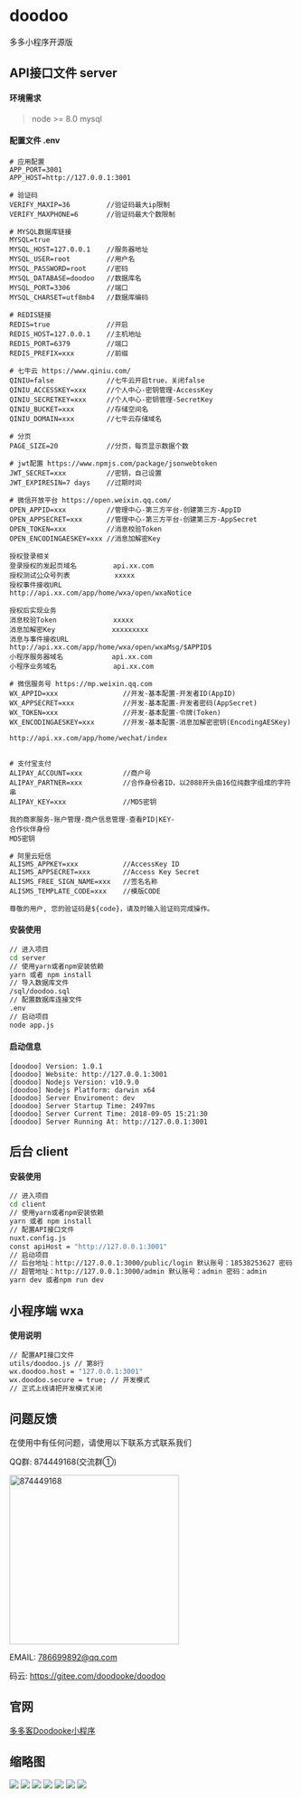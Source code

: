 # doodoo

多多小程序开源版



## API接口文件 server

#### 环境需求
> node >= 8.0
> mysql

#### 配置文件 .env
```
# 应用配置
APP_PORT=3001
APP_HOST=http://127.0.0.1:3001

# 验证码
VERIFY_MAXIP=36 		//验证码最大ip限制
VERIFY_MAXPHONE=6 		//验证码最大个数限制

# MYSQL数据库链接
MYSQL=true				
MYSQL_HOST=127.0.0.1 	//服务器地址
MYSQL_USER=root 		//用户名
MYSQL_PASSWORD=root 	//密码
MYSQL_DATABASE=doodoo 	//数据库名
MYSQL_PORT=3306 		//端口
MYSQL_CHARSET=utf8mb4 	//数据库编码

# REDIS链接
REDIS=true				//开启
REDIS_HOST=127.0.0.1 	//主机地址
REDIS_PORT=6379 		//端口
REDIS_PREFIX=xxx 		//前缀

# 七牛云 https://www.qiniu.com/
QINIU=false				//七牛云开启true，关闭false
QINIU_ACCESSKEY=xxx 	//个人中心-密钥管理-AccessKey
QINIU_SECRETKEY=xxx		//个人中心-密钥管理-SecretKey
QINIU_BUCKET=xxx		//存储空间名
QINIU_DOMAIN=xxx		//七牛云存储域名

# 分页
PAGE_SIZE=20			//分页，每页显示数据个数

# jwt配置 https://www.npmjs.com/package/jsonwebtoken
JWT_SECRET=xxx 			//密钥，自己设置
JWT_EXPIRESIN=7 days	//过期时间

# 微信开放平台 https://open.weixin.qq.com/
OPEN_APPID=xxx 			//管理中心-第三方平台-创建第三方-AppID
OPEN_APPSECRET=xxx		//管理中心-第三方平台-创建第三方-AppSecret
OPEN_TOKEN=xxx			//消息校验Token
OPEN_ENCODINGAESKEY=xxx //消息加解密Key

授权登录相关
登录授权的发起页域名		   api.xx.com
授权测试公众号列表			xxxxx
授权事件接收URL			  http://api.xx.com/app/home/wxa/open/wxaNotice

授权后实现业务
消息校验Token			   xxxxx
消息加解密Key			  xxxxxxxxx
消息与事件接收URL			 http://api.xx.com/app/home/wxa/open/wxaMsg/$APPID$
小程序服务器域名			api.xx.com
小程序业务域名				 api.xx.com

# 微信服务号 https://mp.weixin.qq.com
WX_APPID=xxx 			 	//开发-基本配置-开发者ID(AppID)
WX_APPSECRET=xxx		 	//开发-基本配置-开发者密码(AppSecret)
WX_TOKEN=xxx			 	//开发-基本配置-令牌(Token)
WX_ENCODINGAESKEY=xxx	 	//开发-基本配置-消息加解密密钥(EncodingAESKey)

http://api.xx.com/app/home/wechat/index


# 支付宝支付
ALIPAY_ACCOUNT=xxx		 	//商户号
ALIPAY_PARTNER=xxx		 	//合作身份者ID，以2088开头由16位纯数字组成的字符串
ALIPAY_KEY=xxx			 	//MD5密钥

我的商家服务-账户管理-商户信息管理-查看PID|KEY-
合作伙伴身份
MD5密钥

# 阿里云短信
ALISMS_APPKEY=xxx 		 	//AccessKey ID
ALISMS_APPSECRET=xxx		//Access Key Secret
ALISMS_FREE_SIGN_NAME=xxx	//签名名称
ALISMS_TEMPLATE_CODE=xxx	//模版CODE

尊敬的用户, 您的验证码是${code}，请及时输入验证码完成操作。
```

#### 安装使用
```sh
// 进入项目
cd server
// 使用yarn或者npm安装依赖
yarn 或者 npm install
// 导入数据库文件 
/sql/doodoo.sql
// 配置数据库连接文件 
.env
// 启动项目
node app.js
```

#### 启动信息

```text
[doodoo] Version: 1.0.1
[doodoo] Website: http://127.0.0.1:3001
[doodoo] Nodejs Version: v10.9.0
[doodoo] Nodejs Platform: darwin x64
[doodoo] Server Enviroment: dev
[doodoo] Server Startup Time: 2497ms
[doodoo] Server Current Time: 2018-09-05 15:21:30
[doodoo] Server Running At: http://127.0.0.1:3001
```

## 后台 client

#### 安装使用
```sh
// 进入项目
cd client
// 使用yarn或者npm安装依赖
yarn 或者 npm install
// 配置API接口文件
nuxt.config.js
const apiHost = "http://127.0.0.1:3001"
// 启动项目
// 后台地址：http://127.0.0.1:3000/public/login 默认账号：18538253627 密码：18538253627
// 超管地址：http://127.0.0.1:3000/admin 默认账号：admin 密码：admin
yarn dev 或者npm run dev
```

## 小程序端 wxa

#### 使用说明
```sh
// 配置API接口文件
utils/doodoo.js // 第8行
wx.doodoo.host = "127.0.0.1:3001"
wx.doodoo.secure = true; // 开发模式
// 正式上线请把开发模式关闭
```

## 问题反馈
在使用中有任何问题，请使用以下联系方式联系我们

QQ群: 874449168(交流群①)

 <img src="https://gitee.com/doodooke/doodoo/raw/master/thumb/qqqun.jpg" width="300" alt="874449168"/>

EMAIL: 786699892@qq.com

码云: https://gitee.com/doodooke/doodoo

## 官网
[多多客Doodooke小程序](http://www.doodooke.qingful.com)

## 缩略图
![](https://gitee.com/doodooke/doodoo/raw/master/thumb/1.jpg)
![](https://gitee.com/doodooke/doodoo/raw/master/thumb/2.jpg)
![](https://gitee.com/doodooke/doodoo/raw/master/thumb/3.jpg)
![](https://gitee.com/doodooke/doodoo/raw/master/thumb/4.jpg)
![](https://gitee.com/doodooke/doodoo/raw/master/thumb/5.jpg)
![](https://gitee.com/doodooke/doodoo/raw/master/thumb/6.jpg)
![](https://gitee.com/doodooke/doodoo/raw/master/thumb/7.jpg)